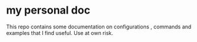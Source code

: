 # my personal doc

This repo contains some documentation on configurations , commands and examples that I find useful. Use at own risk.